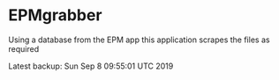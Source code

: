 # EPMgrabber
Using a database from the EPM app this application scrapes the files as required


Latest backup: Sun Sep 8 09:55:01 UTC 2019
